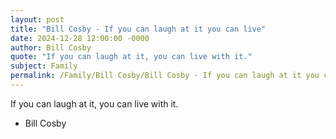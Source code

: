 ```yaml
---
layout: post
title: "Bill Cosby - If you can laugh at it you can live"
date: 2024-12-28 12:00:00 -0000
author: Bill Cosby
quote: "If you can laugh at it, you can live with it."
subject: Family
permalink: /Family/Bill Cosby/Bill Cosby - If you can laugh at it you can live
---
```


If you can laugh at it, you can live with it.

- Bill Cosby
